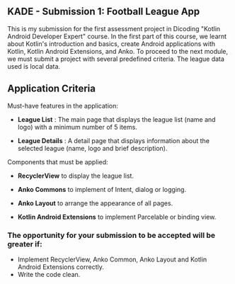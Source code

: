 ## KADE - Submission 1: Football League App

This is my submission for the first assessment project in Dicoding "Kotlin Android Developer Expert" course. In the first part of this course, we learnt about Kotlin's introduction and basics, create Android applications with Kotlin, Kotlin Android Extensions, and Anko. To proceed to the next module, we must submit a project with several predefined criteria. The league data used is local data.

## Application Criteria

Must-have features in the application:

* **League List** : The main page that displays the league list (name and logo) with a minimum number of 5 items.

* **League Details** : A detail page that displays information about the selected league (name, logo and brief description).

Components that must be applied:

* **RecyclerView** to display the league list.

* **Anko Commons** to implement of Intent, dialog or logging.

* **Anko Layout** to arrange the appearance of all pages.

* **Kotlin Android Extensions** to implement Parcelable or binding view.

### The opportunity for your submission to be accepted will be greater if:

* Implement RecyclerView, Anko Common, Anko Layout and Kotlin Android Extensions correctly.
* Write the code clean.
